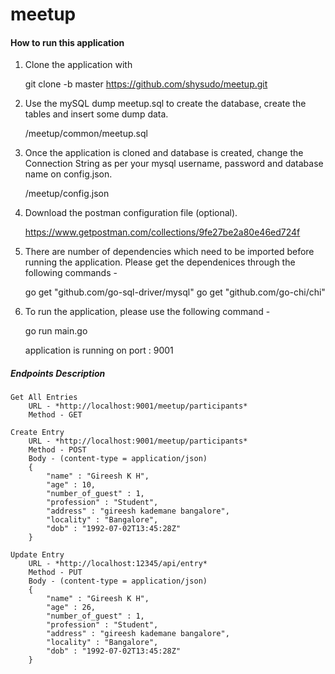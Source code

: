# meetup

#### How to run this application

1.  Clone the application with 
    
    git clone -b master https://github.com/shysudo/meetup.git

2.  Use the mySQL dump meetup.sql to create the database, create the tables and insert some dump data.
     
    /meetup/common/meetup.sql

3.  Once the application is cloned and database is created, change the Connection String as per your mysql username, password and database name on config.json.
    
    /meetup/config.json
    
4. Download the postman configuration file (optional).

    https://www.getpostman.com/collections/9fe27be2a80e46ed724f

5. There are number of dependencies which need to be imported before running the application. Please get the dependenices through the following commands -

    go get "github.com/go-sql-driver/mysql"
    go get "github.com/go-chi/chi"

6. To run the application, please use the following command -

    go run main.go
    
    application is running on port : 9001
    
    
##### Endpoints Description

    Get All Entries
        URL - *http://localhost:9001/meetup/participants*
        Method - GET

    Create Entry
        URL - *http://localhost:9001/meetup/participants*
        Method - POST
        Body - (content-type = application/json)
        {
            "name" : "Gireesh K H",
            "age" : 10,
            "number_of_guest" : 1,
            "profession" : "Student",
            "address" : "gireesh kademane bangalore",
            "locality" : "Bangalore",
            "dob" : "1992-07-02T13:45:28Z"
        }

    Update Entry
        URL - *http://localhost:12345/api/entry*
        Method - PUT
        Body - (content-type = application/json)
        {
            "name" : "Gireesh K H",
            "age" : 26,
            "number_of_guest" : 1,
            "profession" : "Student",
            "address" : "gireesh kademane bangalore",
            "locality" : "Bangalore",
            "dob" : "1992-07-02T13:45:28Z"
        }